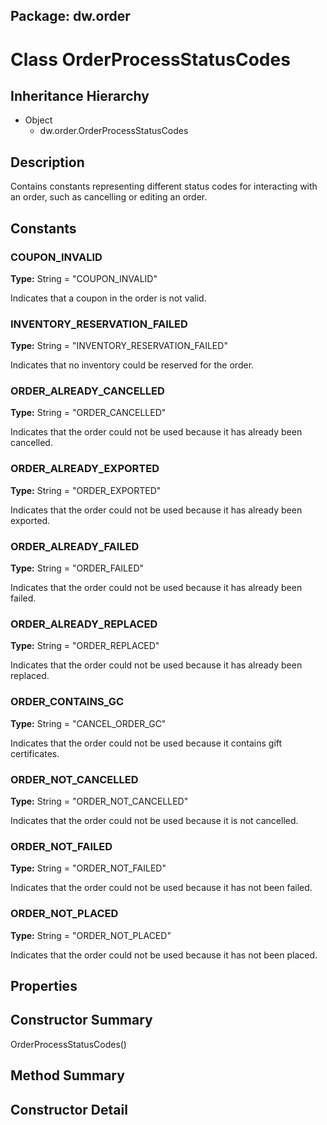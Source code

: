 ## Package: dw.order

# Class OrderProcessStatusCodes

## Inheritance Hierarchy

- Object
  - dw.order.OrderProcessStatusCodes

## Description

Contains constants representing different status codes for interacting with an order, such as cancelling or editing an order.

## Constants

### COUPON_INVALID

**Type:** String = "COUPON_INVALID"

Indicates that a coupon in the order is not valid.

### INVENTORY_RESERVATION_FAILED

**Type:** String = "INVENTORY_RESERVATION_FAILED"

Indicates that no inventory could be reserved for the order.

### ORDER_ALREADY_CANCELLED

**Type:** String = "ORDER_CANCELLED"

Indicates that the order could not be used because it has already been cancelled.

### ORDER_ALREADY_EXPORTED

**Type:** String = "ORDER_EXPORTED"

Indicates that the order could not be used because it has already been exported.

### ORDER_ALREADY_FAILED

**Type:** String = "ORDER_FAILED"

Indicates that the order could not be used because it has already been failed.

### ORDER_ALREADY_REPLACED

**Type:** String = "ORDER_REPLACED"

Indicates that the order could not be used because it has already been replaced.

### ORDER_CONTAINS_GC

**Type:** String = "CANCEL_ORDER_GC"

Indicates that the order could not be used because it contains gift certificates.

### ORDER_NOT_CANCELLED

**Type:** String = "ORDER_NOT_CANCELLED"

Indicates that the order could not be used because it is not cancelled.

### ORDER_NOT_FAILED

**Type:** String = "ORDER_NOT_FAILED"

Indicates that the order could not be used because it has not been failed.

### ORDER_NOT_PLACED

**Type:** String = "ORDER_NOT_PLACED"

Indicates that the order could not be used because it has not been placed.

## Properties

## Constructor Summary

OrderProcessStatusCodes()

## Method Summary

## Constructor Detail